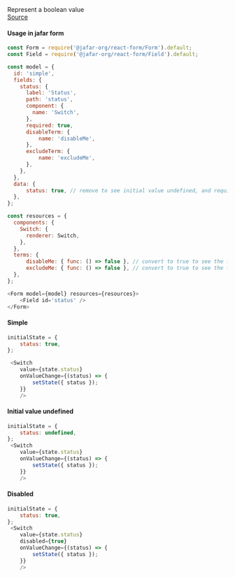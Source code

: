 <div class="component-description">Represent a boolean value</div>
<a class="component-src" target="_blank" href="https://github.com/yahoo/jafar/blob/master/packages/react-components/src/edit/Switch/Switch.jsx">Source</a>

<h4>Usage in jafar form</h4>

```javascript
const Form = require('@jafar-org/react-form/Form').default;
const Field = require('@jafar-org/react-form/Field').default;

const model = {
  id: 'simple',
  fields: {
    status: {
      label: 'Status',
      path: 'status',
      component: {
        name: 'Switch',
      },
      required: true,
      disableTerm: {
          name: 'disableMe',
      },
      excludeTerm: {
          name: 'excludeMe',
      },
    },
  },
  data: {
      status: true, // remove to see initial value undefined, and required error
  },
};

const resources = {
  components: { 
    Switch: {
      renderer: Switch,
    }, 
  },
  terms: {
      disableMe: { func: () => false }, // convert to true to see the field disabled
      excludeMe: { func: () => false }, // convert to true to see the field excluded
  },
};

<Form model={model} resources={resources}>
    <Field id='status' />
</Form>
```


<h4>Simple</h4>

```javascript
initialState = { 
    status: true,
};

 <Switch
    value={state.status}
    onValueChange={(status) => {
        setState({ status });
    }}
    />
```

<h4>Initial value undefined</h4>

```javascript
initialState = { 
    status: undefined,
};
 <Switch
    value={state.status}
    onValueChange={(status) => {
        setState({ status });
    }}
    />
```

<h4>Disabled</h4>

```javascript
initialState = { 
    status: true,
};
 <Switch
    value={state.status}
    disabled={true}
    onValueChange={(status) => {
        setState({ status });
    }}
    />
```
